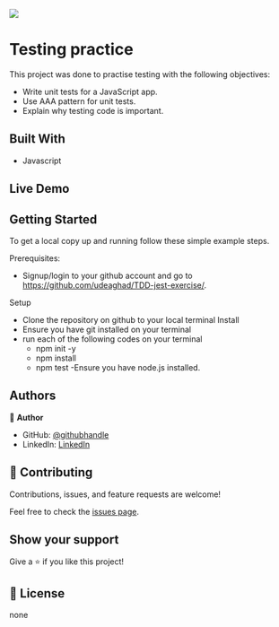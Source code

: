 ![](https://img.shields.io/badge/Microverse-blueviolet)

# Testing practice

This project was done to practise testing with the following objectives:
- Write unit tests for a JavaScript app.
- Use AAA pattern for unit tests.
- Explain why testing code is important.
## Built With
- Javascript

## Live Demo

## Getting Started

To get a local copy up and running follow these simple example steps.


Prerequisites: 
   - Signup/login to your github account and go to https://github.com/udeaghad/TDD-jest-exercise/.
   
Setup
   - Clone the repository on github to your local terminal
Install
   - Ensure you have git installed on your terminal
   - run each of the following codes on your terminal
      -  npm init -y
      -  npm install
      -  npm test
   -Ensure you have node.js installed.
  

## Authors

👤 **Author**

- GitHub: [@githubhandle](https://github.com/udeaghad)
- LinkedIn: [LinkedIn](https://www.linkedin.com/in/dozie-udeagha/)

## 🤝 Contributing

Contributions, issues, and feature requests are welcome!

Feel free to check the [issues page](https://github.com/udeaghad/to-do-list/issues).

## Show your support

Give a ⭐️ if you like this project!

## 📝 License

none
